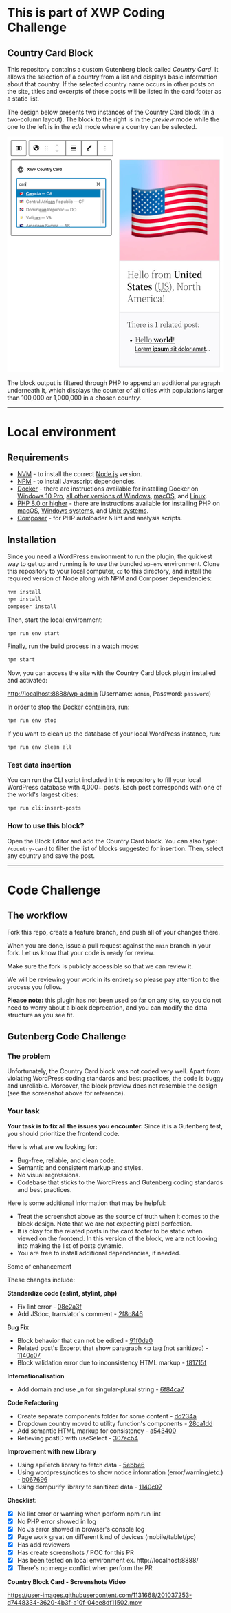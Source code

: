 # This is part of XWP Coding Challenge

## Country Card Block

This repository contains a custom Gutenberg block called _Country Card_.
It allows the selection of a country from a list and displays basic information about that country.
If the selected country name occurs in other posts on the site, titles and excerpts of those posts will be listed in the card footer as a static list.

The design below presents two instances of the Country Card block (in a two-column layout).
The block to the right is in the _preview_ mode while the one to the left is in the _edit_ mode where a country can be selected.

![Country Card Block](screenshot.jpg?raw=true)

The block output is filtered through PHP to append an additional paragraph underneath it, which displays the counter of all cities with populations larger than 100,000 or 1,000,000 in a chosen country.

---

# Local environment

## Requirements

* [NVM](https://github.com/creationix/nvm/) - to install the correct [Node.js](https://nodejs.org/en/) version.
* [NPM](https://docs.npmjs.com/downloading-and-installing-node-js-and-npm) - to install Javascript dependencies.
* [Docker](https://www.docker.com/) - there are instructions available for installing Docker on [Windows 10 Pro](https://docs.docker.com/docker-for-windows/install/), [all other versions of Windows](https://docs.docker.com/toolbox/toolbox_install_windows/), [macOS](https://docs.docker.com/docker-for-mac/install/), and [Linux](https://docs.docker.com/v17.12/install/linux/docker-ce/ubuntu/#install-using-the-convenience-script).
* [PHP 8.0 or higher](https://www.php.net/) - there are instructions available for installing PHP on [macOS](https://www.php.net/manual/en/install.macosx.php), [Windows systems](https://www.php.net/manual/en/install.windows.php), and [Unix systems](https://www.php.net/manual/en/install.unix.php).
* [Composer](https://getcomposer.org/doc/00-intro.md) - for PHP autoloader & lint and analysis scripts.

## Installation

Since you need a WordPress environment to run the plugin, the quickest way to get up and running is to use the bundled `wp-env` environment.
Clone this repository to your local computer, `cd` to this directory, and install the required version of Node along with NPM and Composer dependencies:

```sh
nvm install
npm install
composer install
```

Then, start the local environment:

```sh
npm run env start
```

Finally, run the build process in a watch mode:

```sh
npm start
```

Now, you can access the site with the Country Card block plugin installed and activated:

[http://localhost:8888/wp-admin](http://localhost:8888/wp-admin) (Username: `admin`, Password: `password`)

In order to stop the Docker containers, run:

```sh
npm run env stop
```

If you want to clean up the database of your local WordPress instance, run:

```sh
npm run env clean all
```

### Test data insertion

You can run the CLI script included in this repository to fill your local WordPress database with 4,000+ posts. Each post corresponds with one of the world's largest cities:

```sh
npm run cli:insert-posts
```

### How to use this block?

Open the Block Editor and add the Country Card block. You can also type: `/country-card` to filter the list of blocks suggested for insertion. Then, select any country and save the post.

---

# Code Challenge

## The workflow

Fork this repo, create a feature branch, and push all of your changes there.

When you are done, issue a pull request against the `main` branch in your fork.
Let us know that your code is ready for review.

Make sure the fork is publicly accessible so that we can review it.

We will be reviewing your work in its entirety so please pay attention to the process you follow.

**Please note:** this plugin has not been used so far on any site, so you do not need to worry about a block deprecation, and you can modify the data structure as you see fit.

## Gutenberg Code Challenge

### The problem

Unfortunately, the Country Card block was not coded very well.
Apart from violating WordPress coding standards and best practices, the code is buggy and unreliable.
Moreover, the block preview does not resemble the design (see the screenshot above for reference).

### Your task

**Your task is to fix all the issues you encounter.** Since it is a Gutenberg test, you should prioritize the frontend code.

Here is what are we looking for:

- Bug-free, reliable, and clean code.
- Semantic and consistent markup and styles.
- No visual regressions.
- Codebase that sticks to the WordPress and Gutenberg coding standards and best practices.

Here is some additional information that may be helpful:

- Treat the screenshot above as the source of truth when it comes to the block design. Note that we are not expecting pixel perfection.
- It is okay for the related posts in the card footer to be static when viewed on the frontend. In this version of the block, we are not looking into making the list of posts dynamic.
- You are free to install additional dependencies, if needed.

Some of enhancement

These changes include:

**Standardize code (eslint, stylint, php)**
- Fix lint error - [08e2a3f](https://github.com/xwp-hiring/code-challenge--FathanFisabililah/commit/08e2a3f6c680c79d6341834203edc74a34d4716f)
- Add JSdoc, translator's comment - [2f8c846](https://github.com/xwp-hiring/code-challenge--FathanFisabililah/commit/2f8c84668132c067e1dbe9259855263941cb1554)

**Bug Fix**
- Block behavior that can not be edited - [91f0da0](https://github.com/xwp-hiring/code-challenge--FathanFisabililah/commit/91f0da0885c1ab0c1d31e8f456fae0d0f2e9a1c5)
- Related post's Excerpt that show paragraph <p tag (not sanitized) - [1140c07](https://github.com/xwp-hiring/code-challenge--FathanFisabililah/commit/1140c07a03553cd8cc097c4fddb54d078846dad7)
- Block validation error due to inconsistency HTML markup - [f81715f](https://github.com/xwp-hiring/code-challenge--FathanFisabililah/commit/f81715f01042b2a20b1838a59904c90b197fc427)

**Internationalisation**
- Add domain and use _n for singular-plural string - [6f84ca7](https://github.com/xwp-hiring/code-challenge--FathanFisabililah/commit/6f84ca7d8a795b40884649b54e6a1d9bbeb528fd)

**Code Refactoring**
- Create separate components folder for some content - [dd234a](https://github.com/xwp-hiring/code-challenge--FathanFisabililah/commit/dd234af55a2088b2321ac8241c7befafc2742835)
- Dropdown country moved to utility function's components - [28ca1dd](https://github.com/xwp-hiring/code-challenge--FathanFisabililah/commit/a28ca1dd6d5129162a010a81f350949979aea378)
- Add semantic HTML markup for consistency - [a543400](https://github.com/xwp-hiring/code-challenge--FathanFisabililah/commit/a543400bff2e17e85841442bfe5ae8f419a1b5df)
- Retieving postID with useSelect - [307ecb4](https://github.com/xwp-hiring/code-challenge--FathanFisabililah/commit/307ecb41debdce8a4e1d503c485f5eaba3e44f9c)

**Improvement with new Library**
- Using apiFetch library to fetch data - [5ebbe6](https://github.com/xwp-hiring/code-challenge--FathanFisabililah/commit/5ebbe6891ae2842fc1e7788d2cc44caeabe708b0)
- Using wordpress/notices to show notice information (error/warning/etc.) - [b067696](https://github.com/xwp-hiring/code-challenge--FathanFisabililah/commit/b067696826bce64db66ec54eaebad878fc111378)
- Using dompurify library to sanitized data - [1140c07](https://github.com/xwp-hiring/code-challenge--FathanFisabililah/commit/1140c07a03553cd8cc097c4fddb54d078846dad7)

**Checklist:**

- [x] No lint error or warning when perform npm run lint
- [x] No PHP error showed in log
- [x] No Js error showed in browser's console log
- [x] Page work great on different kind of devices (mobile/tablet/pc)
- [x] Has add reviewers
- [x] Has create screenshots / POC for this PR
- [x] Has been tested on local environment ex. http://localhost:8888/
- [x] There's no merge conflict when perform the PR

**Country Block Card - Screenshots Video**

https://user-images.githubusercontent.com/1131668/201037253-d7448334-3620-4b3f-a10f-04ee8df11502.mov
